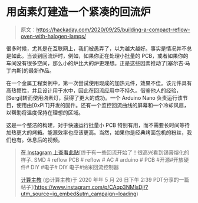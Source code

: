 # 用卤素灯建造一个紧凑的回流炉

> 原文：<https://hackaday.com/2020/09/25/building-a-compact-reflow-oven-with-halogen-lamps/>

很多时候，尤其是在互联网上，我们被愚弄了，以为越大越好。事实是情况并不总是如此。当谈到回流炉时，例如，如果你正在处理小批量的 PCB，或者如果你的车间没有很多空间，那么小的炉比大的炉更理想。正是这些因素推动了[塞尔吉·马丁内斯]的最新作品。

在一个金属工程案例中，第一次尝试使用现成的加热元件，效果不佳。该元件具有高热惯性，并且设计用于水中，因此在回流应用中不持久。借鉴他人的经验，[Sergi]转而使用卤素灯，获得了更大的成功。一个 Arduino Nano 负责运行该节目，使用由[0xPIT]开发的固件。还有一个监控回流曲线的屏幕和一个冷却风扇，以帮助将温度保持在理想的区域。

这是一个整洁的构建，对于快速运行批量小 PCB 特别有用，而不需要长时间等待加热更大的烤箱。能源效率也应该更高。当然，如果你是经典烤面包机的粉丝，我们也有。休息后的视频。

> [](https://www.instagram.com/p/CAqp3NMIsDj/?utm_source=ig_embed&utm_campaign=loading)[](https://www.instagram.com/p/CAqp3NMIsDj/?utm_source=ig_embed&utm_campaign=loading)[](https://www.instagram.com/p/CAqp3NMIsDj/?utm_source=ig_embed&utm_campaign=loading)[](https://www.instagram.com/p/CAqp3NMIsDj/?utm_source=ig_embed&utm_campaign=loading)[](https://www.instagram.com/p/CAqp3NMIsDj/?utm_source=ig_embed&utm_campaign=loading)[在 Instagram 上查看此贴](https://www.instagram.com/p/CAqp3NMIsDj/?utm_source=ig_embed&utm_campaign=loading)[](https://www.instagram.com/p/CAqp3NMIsDj/?utm_source=ig_embed&utm_campaign=loading)[](https://www.instagram.com/p/CAqp3NMIsDj/?utm_source=ig_embed&utm_campaign=loading)[](https://www.instagram.com/p/CAqp3NMIsDj/?utm_source=ig_embed&utm_campaign=loading)[](https://www.instagram.com/p/CAqp3NMIsDj/?utm_source=ig_embed&utm_campaign=loading)[](https://www.instagram.com/p/CAqp3NMIsDj/?utm_source=ig_embed&utm_campaign=loading)[](https://www.instagram.com/p/CAqp3NMIsDj/?utm_source=ig_embed&utm_campaign=loading)[](https://www.instagram.com/p/CAqp3NMIsDj/?utm_source=ig_embed&utm_campaign=loading)[终于有一些回流开始了！很高兴看到锡膏熔化的样子. SMD # reflow PCB # reflow # AC # arduino # PCB #开源#开放硬件# DIY #电子# DIY 电子#纳米回流控制器
> 
> [计算主教](https://www.instagram.com/computingthebishop/?utm_source=ig_embed&utm_campaign=loading) (@计算主教)于 2020 年年 5 月 26 日下午 2:39 PDT分享的一篇帖子](https://www.instagram.com/p/CAqp3NMIsDj/?utm_source=ig_embed&utm_campaign=loading)